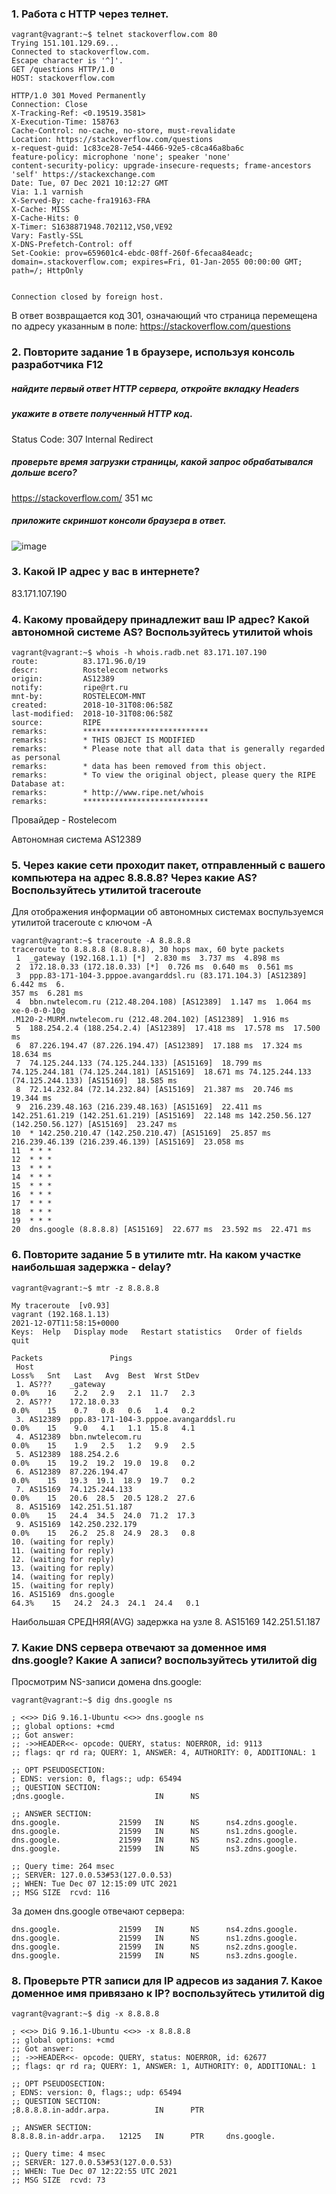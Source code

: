### 1. Работа c HTTP через телнет.
```
vagrant@vagrant:~$ telnet stackoverflow.com 80
Trying 151.101.129.69...
Connected to stackoverflow.com.
Escape character is '^]'.
GET /questions HTTP/1.0
HOST: stackoverflow.com

HTTP/1.0 301 Moved Permanently
Connection: Close
X-Tracking-Ref: <0.19519.3581>
X-Execution-Time: 158763
Cache-Control: no-cache, no-store, must-revalidate
Location: https://stackoverflow.com/questions
x-request-guid: 1c83ce28-7e54-4466-92e5-c8ca46a8ba6c
feature-policy: microphone 'none'; speaker 'none'
content-security-policy: upgrade-insecure-requests; frame-ancestors 'self' https://stackexchange.com
Date: Tue, 07 Dec 2021 10:12:27 GMT
Via: 1.1 varnish
X-Served-By: cache-fra19163-FRA
X-Cache: MISS
X-Cache-Hits: 0
X-Timer: S1638871948.702112,VS0,VE92
Vary: Fastly-SSL
X-DNS-Prefetch-Control: off
Set-Cookie: prov=659601c4-ebdc-08ff-260f-6fecaa84eadc; domain=.stackoverflow.com; expires=Fri, 01-Jan-2055 00:00:00 GMT; path=/; HttpOnly


Connection closed by foreign host.
```
В ответ возвращается код 301, означающий что страница перемещена по адресу указанным в поле: https://stackoverflow.com/questions
### 2. Повторите задание 1 в браузере, используя консоль разработчика F12
##### найдите первый ответ HTTP сервера, откройте вкладку Headers
##### укажите в ответе полученный HTTP код.
Status Code: 307 Internal Redirect
##### проверьте время загрузки страницы, какой запрос обрабатывался дольше всего?
https://stackoverflow.com/  351 мс
##### приложите скриншот консоли браузера в ответ.
![image](https://user-images.githubusercontent.com/64410504/145011332-f1c813b7-282a-499f-aae7-f79e766c5f13.png)

### 3. Какой IP адрес у вас в интернете?
83.171.107.190
### 4. Какому провайдеру принадлежит ваш IP адрес? Какой автономной системе AS? Воспользуйтесь утилитой whois
```
vagrant@vagrant:~$ whois -h whois.radb.net 83.171.107.190
route:          83.171.96.0/19
descr:          Rostelecom networks
origin:         AS12389
notify:         ripe@rt.ru
mnt-by:         ROSTELECOM-MNT
created:        2018-10-31T08:06:58Z
last-modified:  2018-10-31T08:06:58Z
source:         RIPE
remarks:        ****************************
remarks:        * THIS OBJECT IS MODIFIED
remarks:        * Please note that all data that is generally regarded as personal
remarks:        * data has been removed from this object.
remarks:        * To view the original object, please query the RIPE Database at:
remarks:        * http://www.ripe.net/whois
remarks:        ****************************
```
Провайдер - Rostelecom

Автономная система AS12389


### 5. Через какие сети проходит пакет, отправленный с вашего компьютера на адрес 8.8.8.8? Через какие AS? Воспользуйтесь утилитой traceroute
Для отображения информации об автономных системах воспульзуемся утилитой traceroute с ключом -A
```
vagrant@vagrant:~$ traceroute -A 8.8.8.8
traceroute to 8.8.8.8 (8.8.8.8), 30 hops max, 60 byte packets
 1  _gateway (192.168.1.1) [*]  2.830 ms  3.737 ms  4.898 ms
 2  172.18.0.33 (172.18.0.33) [*]  0.726 ms  0.640 ms  0.561 ms
 3  ppp.83-171-104-3.pppoe.avangarddsl.ru (83.171.104.3) [AS12389]  6.442 ms  6.                                                           357 ms  6.281 ms
 4  bbn.nwtelecom.ru (212.48.204.108) [AS12389]  1.147 ms  1.064 ms xe-0-0-0-10g                                                           .M120-2-MURM.nwtelecom.ru (212.48.204.102) [AS12389]  1.916 ms
 5  188.254.2.4 (188.254.2.4) [AS12389]  17.418 ms  17.578 ms  17.500 ms
 6  87.226.194.47 (87.226.194.47) [AS12389]  17.188 ms  17.324 ms  18.634 ms
 7  74.125.244.133 (74.125.244.133) [AS15169]  18.799 ms 74.125.244.181 (74.125.244.181) [AS15169]  18.671 ms 74.125.244.133 (74.125.244.133) [AS15169]  18.585 ms
 8  72.14.232.84 (72.14.232.84) [AS15169]  21.387 ms  20.746 ms  19.344 ms
 9  216.239.48.163 (216.239.48.163) [AS15169]  22.411 ms 142.251.61.219 (142.251.61.219) [AS15169]  22.148 ms 142.250.56.127 (142.250.56.127) [AS15169]  23.247 ms
10  * 142.250.210.47 (142.250.210.47) [AS15169]  25.857 ms 216.239.46.139 (216.239.46.139) [AS15169]  23.058 ms
11  * * *
12  * * *
13  * * *
14  * * *
15  * * *
16  * * *
17  * * *
18  * * *
19  * * *
20  dns.google (8.8.8.8) [AS15169]  22.677 ms  23.592 ms  22.471 ms

```
### 6. Повторите задание 5 в утилите mtr. На каком участке наибольшая задержка - delay?
```
vagrant@vagrant:~$ mtr -z 8.8.8.8
                                                                                             My traceroute  [v0.93]
vagrant (192.168.1.13)                                                                                                                                                                  2021-12-07T11:58:15+0000
Keys:  Help   Display mode   Restart statistics   Order of fields   quit
                                                                                                                                                                        Packets               Pings
 Host                                                                                                                                                                 Loss%   Snt   Last   Avg  Best  Wrst StDev
 1. AS???    _gateway                                                                                                                                                  0.0%    16    2.2   2.9   2.1  11.7   2.3
 2. AS???    172.18.0.33                                                                                                                                               0.0%    15    0.7   0.8   0.6   1.4   0.2
 3. AS12389  ppp.83-171-104-3.pppoe.avangarddsl.ru                                                                                                                     0.0%    15    9.0   4.1   1.1  15.8   4.1
 4. AS12389  bbn.nwtelecom.ru                                                                                                                                          0.0%    15    1.9   2.5   1.2   9.9   2.5
 5. AS12389  188.254.2.6                                                                                                                                               0.0%    15   19.2  19.2  19.0  19.8   0.2
 6. AS12389  87.226.194.47                                                                                                                                             0.0%    15   19.3  19.1  18.9  19.7   0.2
 7. AS15169  74.125.244.133                                                                                                                                            0.0%    15   20.6  28.5  20.5 128.2  27.6
 8. AS15169  142.251.51.187                                                                                                                                            0.0%    15   24.4  34.5  24.0  71.2  17.3
 9. AS15169  142.250.232.179                                                                                                                                           0.0%    15   26.2  25.8  24.9  28.3   0.8
10. (waiting for reply)
11. (waiting for reply)
12. (waiting for reply)
13. (waiting for reply)
14. (waiting for reply)
15. (waiting for reply)
16. AS15169  dns.google                                                                                                                                               64.3%    15   24.2  24.3  24.1  24.4   0.1

```
Наибольшая СРЕДНЯЯ(AVG) задержка на узле 8. AS15169  142.251.51.187 

### 7. Какие DNS сервера отвечают за доменное имя dns.google? Какие A записи? воспользуйтесь утилитой dig

Просмотрим NS-записи домена dns.google:

```
vagrant@vagrant:~$ dig dns.google ns

; <<>> DiG 9.16.1-Ubuntu <<>> dns.google ns
;; global options: +cmd
;; Got answer:
;; ->>HEADER<<- opcode: QUERY, status: NOERROR, id: 9113
;; flags: qr rd ra; QUERY: 1, ANSWER: 4, AUTHORITY: 0, ADDITIONAL: 1

;; OPT PSEUDOSECTION:
; EDNS: version: 0, flags:; udp: 65494
;; QUESTION SECTION:
;dns.google.                    IN      NS

;; ANSWER SECTION:
dns.google.             21599   IN      NS      ns4.zdns.google.
dns.google.             21599   IN      NS      ns1.zdns.google.
dns.google.             21599   IN      NS      ns2.zdns.google.
dns.google.             21599   IN      NS      ns3.zdns.google.

;; Query time: 264 msec
;; SERVER: 127.0.0.53#53(127.0.0.53)
;; WHEN: Tue Dec 07 12:15:09 UTC 2021
;; MSG SIZE  rcvd: 116
```
За домен dns.google отвечают сервера:
```
dns.google.             21599   IN      NS      ns4.zdns.google.
dns.google.             21599   IN      NS      ns1.zdns.google.
dns.google.             21599   IN      NS      ns2.zdns.google.
dns.google.             21599   IN      NS      ns3.zdns.google.
```
### 8. Проверьте PTR записи для IP адресов из задания 7. Какое доменное имя привязано к IP? воспользуйтесь утилитой dig

```
vagrant@vagrant:~$ dig -x 8.8.8.8

; <<>> DiG 9.16.1-Ubuntu <<>> -x 8.8.8.8
;; global options: +cmd
;; Got answer:
;; ->>HEADER<<- opcode: QUERY, status: NOERROR, id: 62677
;; flags: qr rd ra; QUERY: 1, ANSWER: 1, AUTHORITY: 0, ADDITIONAL: 1

;; OPT PSEUDOSECTION:
; EDNS: version: 0, flags:; udp: 65494
;; QUESTION SECTION:
;8.8.8.8.in-addr.arpa.          IN      PTR

;; ANSWER SECTION:
8.8.8.8.in-addr.arpa.   12125   IN      PTR     dns.google.

;; Query time: 4 msec
;; SERVER: 127.0.0.53#53(127.0.0.53)
;; WHEN: Tue Dec 07 12:22:55 UTC 2021
;; MSG SIZE  rcvd: 73

```
